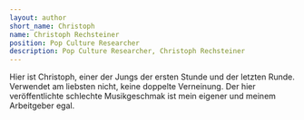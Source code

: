 ```yaml
---
layout: author
short_name: Christoph
name: Christoph Rechsteiner
position: Pop Culture Researcher
description: Pop Culture Researcher, Christoph Rechsteiner
---
```

Hier ist Christoph, einer der Jungs der ersten Stunde und der letzten Runde. Verwendet am liebsten nicht, keine doppelte Verneinung. Der hier veröffentlichte schlechte Musikgeschmak ist mein eigener und meinem Arbeitgeber egal.